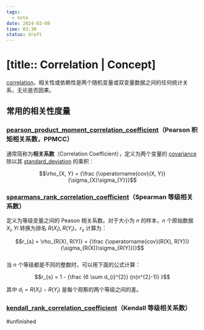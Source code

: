 ```yaml
---
tags:
  - note
date: 2024-03-08
time: 03:30
status: draft
---
```


# [title:: Correlation | Concept]

[correlation](correlation.md)，相关性或依赖性是两个随机变量或双变量数据之间的任何统计关系，无论是否因果。

## 常用的相关性度量

### [pearson_product_moment_correlation_coefficient](pearson_product_moment_correlation_coefficient.md)（Pearson 积矩相关系数，PPMCC）

通常简称为**相关系数**（Correlation Coefficient），定义为两个变量的 [covariance](covariance.md) 除以其 [standard_deviation](standard_deviation.md) 的乘积：

$$\rho_{X, Y} = {\frac {\operatorname{cov}(X, Y)}{\sigma_{X}\sigma_{Y}}}$$

### [spearmans_rank_correlation_coefficient](spearmans_rank_correlation_coefficient.md)（Spearman 等级相关系数）

定义为等级变量之间的 Peason 相关系数。对于大小为 $n$ 的样本，$n$ 个原始数据 $X_{i}, Y{i}$ 转换为排名 $R(X_{i}), R(Y_{i})$，$r_{s}$ 计算为：

$$r_{s} = \rho_{R(X), R(Y)} = {\frac {\operatorname{cov}(R(X), R(Y))}{\sigma_{R(X)}\sigma_{R(Y)}}}$$  
当 $n$ 个等级都是不同的整数时，可以用下面的公式计算：

$$r_{s} = 1 - {\frac {6 \sum d_{i}^{2}} {n(n^{2}-1)} }$$

其中 $d_{i} = R(X_{i}) - R(Y_{i})$ 是每个观察的两个等级之间的差。

### [kendall_rank_correlation_coefficient](kendall_rank_correlation_coefficient.md)（Kendall 等级相关系数）

#unfinished 
